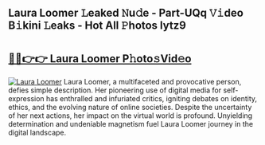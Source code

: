 ## Laura Loomer 𝙻eaked 𝙽u𝚍e - Part-UQq 𝚅𝚒deo B𝚒kini 𝙻eaks - Hot All 𝙿hotos lytz9

# <h2><a href="http://ld3mdv.urlbe.top/?page=Laura+Loomer">🔗🔗👉👉 Laura Loomer P𝚑oto𝚜Vid𝚎o</a></h2>

[![Laura Loomer](https://i.imgur.com/eBuTRDB.gif)](http://ld3mdv.urlbe.top/?page=Laura+Loomer)
Laura Loomer, a multifaceted and provocative person, defies simple description. Her pioneering use of digital media for self-expression has enthralled and infuriated critics, igniting debates on identity, ethics, and the evolving nature of online societies. Despite the uncertainty of her next actions, her impact on the virtual world is profound. Unyielding determination and undeniable magnetism fuel Laura Loomer journey in the digital landscape.

